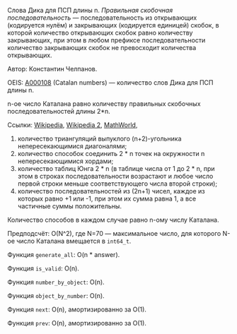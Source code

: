 Слова Дика для ПСП длины n.
*Правильная скобочная последовательность* &mdash; последовательность из открывающих (кодируется нулём) и закрывающих (кодируется единицей) скобок, в которой количество открывающих скобок равно количеству закрывающих, при этом в любом префиксе последовательности количество закрывающих скобок не превосходит количества открывающих.

Автор: Константин Челпанов.

OEIS: [A000108](https://oeis.org/A000108) (Catalan numbers) &mdash; количество слов Дика для ПСП длины n.

n-ое число Каталана равно количеству правильных скобочных последовательностей длины 2*n.

Ссылки:
[Wikipedia](https://en.wikipedia.org/wiki/Catalan_number),
[Wikipedia 2](https://en.wikipedia.org/wiki/Dyck_language),
[MathWorld](http://mathworld.wolfram.com/CatalanNumber.html),

1. количество триангуляций выпуклого (n+2)-угольника непересекающимися диагоналями;
2. количество способок соединить 2 * n точек на окружности n непересекающимися хордами;
3. количество таблиц Юнга 2 * n (в таблице числа от 1 до 2 * n, при этом в строках последовательности возрастают и любое число первой строки меньше соответствующего числа второй строки);
4. количество последовательностей из (2n+1) чисел, каждое из которых равно +1 или -1, при этом их сумма равна 1, а все частичные суммы положительны.

Количество способов в каждом случае равно n-ому числу Каталана.

Предподсчёт: O(N^2), где N=70 &mdash; максимальное число, для которого N-ое число Каталана вмещается в `int64_t`.

Функция `generate_all`: O(n * answer).

Функция `is_valid`: O(n).

Функция `number_by_object`: O(n).

Функция `object_by_number`: O(n).

Функция `next`: O(n), амортизированно за O(1).

Функция `prev`: O(n), амортизированно за O(1).
